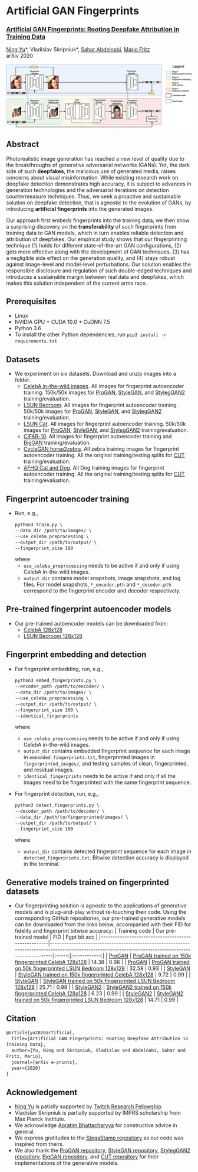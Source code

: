 # Artificial GAN Fingerprints

### [Artificial GAN Fingerprints: Rooting Deepfake Attribution in Training Data](https://arxiv.org/pdf/2007.08457.pdf)
[Ning Yu](https://sites.google.com/site/ningy1991/)\*, Vladislav Skripniuk\*, [Sahar Abdelnabi](https://cispa.de/en/people/sahar.abdelnabi#profile), [Mario Fritz](https://cispa.saarland/group/fritz/)<br>
arXiv 2020

<img src='fig/teaser.png' width=800>

## Abstract
Photorealistic image generation has reached a new level of quality due to the breakthroughs of generative adversarial networks (GANs). Yet, the dark side of such **deepfakes**, the malicious use of generated media, raises concerns about visual misinformation. While existing research work on deepfake detection demonstrates high accuracy, it is subject to advances in generation technologies and the adversarial iterations on detection countermeasure techniques. Thus, we seek a proactive and sustainable solution on deepfake detection, that is agnostic to the evolution of GANs, by introducing **artificial fingerprints** into the generated images.

Our approach first embeds fingerprints into the training data, we then show a surprising discovery on the **transferability** of such fingerprints from training data to GAN models, which in turn enables reliable detection and attribution of deepfakes. Our empirical study shows that our fingerprinting technique (1) holds for different state-of-the-art GAN configurations, (2) gets more effective along with the development of GAN techniques, (3) has a negligible side effect on the generation quality, and (4) stays robust against image-level and model-level perturbations. Our solution enables the responsible disclosure and regulation of such double-edged techniques and introduces a sustainable margin between real data and deepfakes, which makes this solution independent of the current arms race.

## Prerequisites
- Linux
- NVIDIA GPU + CUDA 10.0 + CuDNN 7.5
- Python 3.6
- To install the other Python dependencies, run `pip3 install -r requirements.txt`
  
## Datasets
- We experiment on six datasets. Download and unzip images into a folder.
  - [CelebA in-the-wild images](https://drive.google.com/file/d/0B7EVK8r0v71pZjFTYXZWM3FlRnM/view?usp=sharing). All images for fingerprint autoencoder training. 150k/50k images for [ProGAN](https://github.com/nashory/pggan-pytorch), [StyleGAN](https://github.com/NVlabs/stylegan), and [StylegGAN2](https://github.com/NVlabs/stylegan2) training/evaluation.
  - [LSUN Bedroom](https://github.com/fyu/lsun). All images for fingerprint autoencoder training. 50k/50k images for [ProGAN](https://github.com/nashory/pggan-pytorch), [StyleGAN](https://github.com/NVlabs/stylegan), and [StylegGAN2](https://github.com/NVlabs/stylegan2) training/evaluation.
  - [LSUN Cat](http://dl.yf.io/lsun/objects/). All images for fingerprint autoencoder training. 50k/50k images for [ProGAN](https://github.com/nashory/pggan-pytorch), [StyleGAN](https://github.com/NVlabs/stylegan), and [StylegGAN2](https://github.com/NVlabs/stylegan2) training/evaluation.
  - [CIFAR-10](https://www.cs.toronto.edu/~kriz/cifar.html). All images for fingerprint autoencoder training and [BigGAN](https://github.com/ajbrock/BigGAN-PyTorch) training/evaluation.
  - [CycleGAN horse2zebra](https://github.com/taesungp/contrastive-unpaired-translation/blob/master/docs/datasets.md). All zebra training images for fingerprint autoencoder training. All the original training/testing splits for [CUT](https://github.com/taesungp/contrastive-unpaired-translation) training/evaluation.
  - [AFHQ Cat and Dog](https://github.com/clovaai/stargan-v2/blob/master/README.md#animal-faces-hq-dataset-afhq). All Dog training images for fingerprint autoencoder training. All the original training/testing splits for [CUT](https://github.com/taesungp/contrastive-unpaired-translation) training/evaluation.

## Fingerprint autoencoder training
- Run, e.g.,
  ```
  python3 train.py \
  --data_dir /path/to/images/ \
  --use_celeba_preprocessing \
  --output_dir /path/to/output/ \
  --fingerprint_size 100 
  ```
  where
  - `use_celeba_preprocessing` needs to be active if and only if using CelebA in-the-wild images.
  - `output_dir` contains model snapshots, image snapshots, and log files. For model snapshots, `*_encoder.pth` and `*_decoder.pth` correspond to the fingerprint encoder and decoder respectively.

## Pre-trained fingerprint autoencoder models
- Our pre-trained autoencoder models can be downloaded from:
  - [CelebA 128x128](https://drive.google.com/drive/folders/1C_gdRlyVsS1XHByclaBzRJ8t27fV_rDY?usp=sharing)
  - [LSUN Bedroom 128x128](https://drive.google.com/drive/folders/1_5jD5vvblmU51y87FXwoFE8DNixsG8-7?usp=sharing)

## Fingerprint embedding and detection
- For fingerprint embedding, run, e.g.,
  ```
  python3 embed_fingerprints.py \
  --encoder_path /path/to/encoder/ \
  --data_dir /path/to/images/ \
  --use_celeba_preprocessing \
  --output_dir /path/to/output/ \
  --fingerprint_size 100 \
  --identical_fingerprints
  ```
  where
  - `use_celeba_preprocessing` needs to be active if and only if using CelebA in-the-wild images.
  - `output_dir` contains embedded fingerprint sequence for each image in `embedded_fingerprints.txt`, fingerprinted images in `fingerprinted_images/`, and testing samples of clean, fingerprinted, and residual images.
  - `identical_fingerprints` needs to be active if and only if all the images need to be fingerprinted with the same fingerprint sequence. 
  
- For fingerprint detection, run, e.g.,
  ```
  python3 detect_fingerprints.py \
  --decoder_path /path/to/decoder/ \
  --data_dir /path/to/fingerprinted/images/ \
  --output_dir /path/to/output/ \
  --fingerprint_size 100
  ```
  where
  - `output_dir` contains detected fingerprint sequence for each image in `detected_fingerprints.txt`. Bitwise detection accuracy is displayed in the terminal.

## Generative models trained on fingerprinted datasets
- Our fingerprinting solution is agnostic to the applications of generative models and is plug-and-play without re-touching their code. Using the corresponding GitHub repositories, our pre-trained generative models can be downloaded from the links below, accompanied with their FID for fidelity and fingerprint bitwise accuracy:
  | Training code                                      | Our pre-trained model                                                                                                                               |  FID  | Fgpt bit acc |
  |----------------------------------------------------|-----------------------------------------------------------------------------------------------------------------------------------------------------|:-----:|:------------:|
  | [ProGAN](https://github.com/nashory/pggan-pytorch) | [ProGAN trained on 150k fingerprinted CelebA 128x128](https://drive.google.com/drive/folders/1uW7yBrRPeX6kME3zS8MSwbgJmwV15H0t?usp=sharing)         | 14.38 |     0.98     |
  | [ProGAN](https://github.com/nashory/pggan-pytorch) | [ProGAN trained on 50k fingerprinted LSUN Bedroom 128x128](https://drive.google.com/drive/folders/1J1vPwYwarJlOVfjUsr08I2MgbtVUlSaT?usp=sharing)    | 32.58 |     0.93     |
  | [StyleGAN](https://github.com/NVlabs/stylegan)     | [StyleGAN trained on 150k fingerprinted CelebA 128x128](https://drive.google.com/drive/folders/1sPtA-yU6crJQOB7M_pmixAwNLuFfQjq6?usp=sharing)       |  9.72 |     0.99     |
  | [StyleGAN](https://github.com/NVlabs/stylegan)     | [StyleGAN trained on 50k fingerprinted LSUN Bedroom 128x128](https://drive.google.com/drive/folders/1VSOOrRT9B-gIbb1GPfpbWqvZSSZC_8kw?usp=sharing)  | 25.71 |     0.98     |
  | [StyleGAN2](https://github.com/NVlabs/stylegan2)   | [StyleGAN2 trained on 150k fingerprinted CelebA 128x128](https://drive.google.com/drive/folders/1dRbU2jKriNf5ekfo9kG4icW1O0Yy77VL?usp=sharing)      |  6.23 |     0.99     |
  | [StyleGAN2](https://github.com/NVlabs/stylegan2)   | [StyleGAN2 trained on 50k fingerprinted LSUN Bedroom 128x128](https://drive.google.com/drive/folders/1NigDXnH_ddNtFWPqZH1KVddSP4r8a16E?usp=sharing) | 14.71 |     0.99     |

## Citation
  ```
  @article{yu2020artificial,
    title={Artificial GAN Fingerprints: Rooting Deepfake Attribution in Training Data},
    author={Yu, Ning and Skripniuk, Vladislav and Abdelnabi, Sahar and Fritz, Mario},
    journal={arXiv e-prints},
    year={2020}
  }
  ```

## Acknowledgement
- [Ning Yu](https://sites.google.com/site/ningy1991/) is patially supported by [Twitch Research Fellowship](https://blog.twitch.tv/en/2021/01/07/introducing-our-2021-twitch-research-fellows/).
- Vladislav Skripniuk is partially supported by IMPRS scholarship from Max Planck Institute.
- We acknowledge [Apratim Bhattacharyya](https://www.mpi-inf.mpg.de/departments/computer-vision-and-machine-learning/people/apratim-bhattacharyya/) for constructive advice in general.
- We express gratitudes to the [StegaStamp repository](https://github.com/tancik/StegaStamp) as our code was inspired from theirs.
- We also thank the [ProGAN repository](https://github.com/nashory/pggan-pytorch), [StyleGAN repository](https://github.com/NVlabs/stylegan), [StylegGAN2 repository](https://github.com/NVlabs/stylegan2), [BigGAN repository](https://github.com/ajbrock/BigGAN-PyTorch), and [CUT repository](https://github.com/taesungp/contrastive-unpaired-translation) for their implementations of the generative models.
